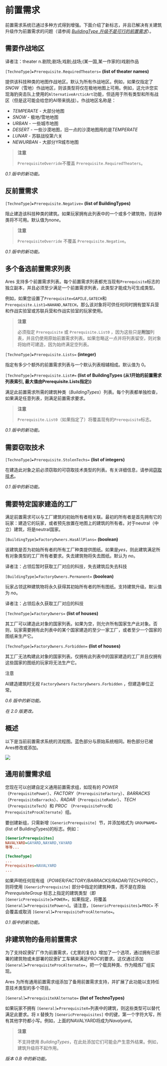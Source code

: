 # 前置需求

前置需求系统已通过多种方式得到增强。下面介绍了新标志，并且已解决有关建筑升级作为前置需求的问题（请参阅 [*BuildingType 升级不是可行的前置需求*](../bugfixes/type2/buildingtypeupgradesarenotviableprerequisites.html)）。



## 需要作战地区

译者注：theater n.剧院;剧场;戏剧;战场;(某一国,某一作家的)戏剧作品

`[TechnoType]►Prerequisite.RequiredTheaters=` **(list of theater names)**

提供该科技种类的地图作战地区。默认为所有作战地区。例如，如果仅指定了 *SNOW*（雪地）作战地区，则该类型将仅在极地地图上可用。例如，这允许您实现海豹突击队上使用的`AlternativeArcticArt`功能，但适用于所有类型和所有战区（但是这可能会给您的AI带来挑战）。作战地区名称是：

- *TEMPERATE* - 大部分地图
- *SNOW* - 极地/雪地地图
- *URBAN* - 一些城市地图
- *DESERT* - 一些沙漠地图，旧一点的沙漠地图用的是*TEMPERATE*
- *LUNAR* - 苏联战役第六关
- *NEWURBAN* - 大部分YR城市地图

> **注意**
>
> `PrerequisiteOverride`不覆盖 `Prerequisite.RequiredTheaters`。

*0.1 版中的新功能。*



## 反前置需求

`[TechnoType]►Prerequisite.Negative=` **(list of BuildingTypes)**

阻止建造该科技种类的建筑。如果玩家拥有此列表中的一个或多个建筑物，则该种类将不可用。默认值为*none*。

> **注意**
>
> `PrerequisiteOverride` 不覆盖 `Prerequisite.Negative`。

*0.1 版中的新功能。*



## 多个备选前置需求列表

Ares 支持多个前置需求列表。每个前置需求列表都充当现有` Prerequisite `标志的独立副本，并且必须至少满足一个前置需求列表，此类型才能成为可生成类型。

例如，如果您设置了`Prerequisite=GAPILE,GATECH`和`Prerequisite.List1=NAHAND,NATECH`，那么该对象将可供任何同时拥有盟军兵营和作战实验室或苏联兵营和作战实验室的玩家使用。

> **注意**
>
> 必须指定 `Prerequisite` 或 `Prerequisite.List0` ，因为这些只是**附加**列表，并且仍使用原始前置需求列表。如果忽略这一点并将列表留空，则对象将始终可建造，因为始终满足空列表。

`[TechnoType]►Prerequisite.Lists=` **(integer)**

指定有多少个额外的前置需求列表与一个默认列表相辅相成。默认值为 0。

`[TechnoType]►Prerequisite.List#=` **(list of BuildingTypes (从1开始的前置需求列表索引, 最大值由Prerequisite.Lists指定))**

满足此前置需求所需的建筑种类（*BuildingTypes*）列表。每个列表都单独检查，如果满足任意列表，则满足前置需求要求。

> **注意**
>
> `Prerequisite.List0`（如果指定了）将覆盖现有的`Prerequisite`标志。

*0.1 版中的新功能。*



## 需要窃取技术

`[TechnoType]►Prerequisite.StolenTechs=` **(list of integers)**

在建造此对象之前必须窃取的可窃取技术类型的列表。有关详细信息，请参阅[窃取技术](buildings/spyeffects.html#spybehavior-stolentech)。

*0.1 版中的新功能。*



## 需要特定国家建造的工厂

满足前置需求可以与工厂建筑的初始所有者相关联。最初的所有者是首先拥有它的玩家：建造它的玩家，或者预先放置在地图上的建筑的所有者。对于neutral（中立）建筑，将是neutral国家。

`[BuildingType]►FactoryOwners.HasAllPlans=` **(boolean)**

该建筑是否为初始所有者的所有工厂种类提供图纸。如果是*yes*，则此建筑满足所有对象类型的工厂所有者要求。失去建筑物将失去图纸。默认为 *no*。

译者注：占领后暂时获取工厂对应的科技，失去建筑后失去科技

`[BuildingType]►FactoryOwners.Permanent=` **(boolean)**

玩家占领这种建筑物将永久获得其初始所有者的所有图纸。支持建筑升级。默认值为 *no*。

译者注：占领后永久获取工厂对应的科技

`[TechnoType]►FactoryOwners=` **(list of houses)**

其工厂可以建造此对象的国家列表。如果为空，则允许所有国家生产此对象。否则，玩家需要拥有此列表中的某个国家建造的至少一家工厂，或者至少一个国家的图纸来生产它。

`[TechnoType]►FactoryOwners.Forbidden=` **(list of houses)**

其工厂无法构建此对象的国家列表。仅拥有此列表中的国家建造的工厂并且仅拥有这些国家的图纸的玩家将无法生产它。

注意

AI建造建筑时无视 `FactoryOwners`  `FactoryOwners.Forbidden` ，但建造单位正常。

*0.6 版中的新功能。*

*在 2.0 版更改。*

## 概述

以下是当前前置需求系统的流程图。蓝色部分与原始系统相同。粉色部分已被Ares修改或添加。

![](../_images/prerequisite_system.svg)

## 通用前置需求组

您现在可以创建自定义通用前置需求组，如现有的 *POWER*（`PrerequisitePower`）、*FACTORY*（`PrerequisiteFactory`）、*BARRACKS*（`PrerequisiteBarracks`）、*RADAR*（`PrerequisiteRadar`）、*TECH*（`PrerequisiteTech`）和 *PROC* （`PrerequisiteProc`和`PrerequisiteProcAlternate`）组。

要创建新组，只需新增 `[GenericPrerequisite] `节，并添加格式为 `GROUPNAME=`(list of BuildingTypes)的标志。例如：

```ini
[GenericPrerequisites]
NAVALYARD=GAYARD,NAYARD,YAYARD
等等...
```
```ini
[TechnoType]
...
Prerequisites=NAVALYARD
...
```

如果声明任何现有组（*POWER/FACTORY/BARRACKS/RADAR/TECH/PROC*），则将使用 `[GenericPrerequisite]` 部分中指定的建筑种类，而不是在原始 *PrerequisiteGroup* 标志上指定的建筑类型（即 `[GenericPrerequisite]►POWER=`，如果指定，将覆盖 `[General]►PrerequisitePower=`)。请注意，`[GenericPrerequisites]►PROC=` 不会覆盖或取消 `[General]►PrerequisiteProcAlternate=`。

*0.1 版中的新功能。*



## 非建筑物的备用前置需求

为了支持奴隶矿厂作为前置需求，《尤里的复仇》增加了一个选项，通过拥有已部署的建筑物或未部署的奴隶矿工车辆来满足*PROC*的要求。这仅通过添加`[General]►PrerequisiteProcAlternate=`，把一个载具种类、作为精炼厂组实现。

Ares 为所有通用前置需求组添加了备用前置需求支持，并扩展了此功能以支持任意技术类型的多个项目。

`[General]►PrerequisiteXAlternate=` **(list of TechnoTypes)**

如果玩家不拥有 `[General]►PrerequisiteX=`列表中的建筑，则这些类型可以替代满足此要求。将 `X` 替换为 `[GenericPrerequisites]` 中的键，第一个字符大写，所有其他字符都小写。例如，上面的NAVALYARD将成为*Navalyard*。

> **注意**
>
> 不支持使用 *BuildingTypes*，在此处添加它们可能会产生意外结果。例如，建筑升级将不起作用。

*版本 0.B 中的新功能。*